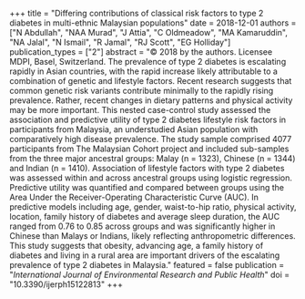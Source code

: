 +++
title = "Differing contributions of classical risk factors to type 2 diabetes in multi-ethnic Malaysian populations"
date = 2018-12-01
authors = ["N Abdullah", "NAA Murad", "J Attia", "C Oldmeadow", "MA Kamaruddin", "NA Jalal", "N Ismail", "R Jamal", "RJ Scott", "EG Holliday"]
publication_types = ["2"]
abstract = "© 2018 by the authors. Licensee MDPI, Basel, Switzerland. The prevalence of type 2 diabetes is escalating rapidly in Asian countries, with the rapid increase likely attributable to a combination of genetic and lifestyle factors. Recent research suggests that common genetic risk variants contribute minimally to the rapidly rising prevalence. Rather, recent changes in dietary patterns and physical activity may be more important. This nested case-control study assessed the association and predictive utility of type 2 diabetes lifestyle risk factors in participants from Malaysia, an understudied Asian population with comparatively high disease prevalence. The study sample comprised 4077 participants from The Malaysian Cohort project and included sub-samples from the three major ancestral groups: Malay (n = 1323), Chinese (n = 1344) and Indian (n = 1410). Association of lifestyle factors with type 2 diabetes was assessed within and across ancestral groups using logistic regression. Predictive utility was quantified and compared between groups using the Area Under the Receiver-Operating Characteristic Curve (AUC). In predictive models including age, gender, waist-to-hip ratio, physical activity, location, family history of diabetes and average sleep duration, the AUC ranged from 0.76 to 0.85 across groups and was significantly higher in Chinese than Malays or Indians, likely reflecting anthropometric differences. This study suggests that obesity, advancing age, a family history of diabetes and living in a rural area are important drivers of the escalating prevalence of type 2 diabetes in Malaysia."
featured = false
publication = "*International Journal of Environmental Research and Public Health*"
doi = "10.3390/ijerph15122813"
+++

